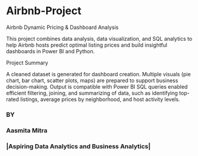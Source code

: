 # Airbnb-Project

Airbnb Dynamic Pricing & Dashboard Analysis

This project combines data analysis, data visualization, and SQL analytics to help Airbnb hosts predict optimal listing prices and build insightful dashboards in Power BI and Python.

Project Summary

A cleaned dataset is generated for dashboard creation.
Multiple visuals (pie chart, bar chart, scatter plots, maps) are prepared to support business decision-making.
Output is compatible with Power BI 
SQL queries enabled efficient filtering, joining, and summarizing of data, such as identifying top-rated listings, average prices by neighborhood, and host activity levels.

### BY
### Aasmita Mitra
### |Aspiring Data Analytics and Business Analytics|
